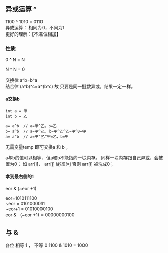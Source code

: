 ## 异或运算 ^

1100 ^ 1010  = 0110  
异或运算： 相同为0，不同为1  
更好的理解：【不进位相加】

### 性质

0 ^ N = N  

N ^ N = 0

交换律 a^b=b^a  
结合律 (a^b)^c=a^(b^c) 
故 只要是同一批数异或，结果一定一样。

#### a交换b
```
int a = 甲
int b = 乙

a= a^b  // a=甲^乙，b=乙
b= a^b  // a=甲^乙, b=甲^乙^乙=甲^0=甲
a= a^b  // a=甲^乙^甲=乙，b=甲
```
无需变量temp 即可交换a 和 b ， 

a与b的值可以相等，但a和b不能指向一块内存。
同样一块内存跟自己异或，会被置为0；
 如 arr[i]， arr[j]  i必须!=j  否则 arr[i] 被洗成0；
 
 ####  拿到最右侧的1
 eor & (~eor +1)
 
 eor=1010111100  
 ~eor = 0101000011  
 ~eor+1 = 01010000100  
 eor & （~eor +1) = 00000000100
 
 
 ## 与 &
 各位 相等 1 ， 不等 0 
 1100 & 1010 = 1000
 